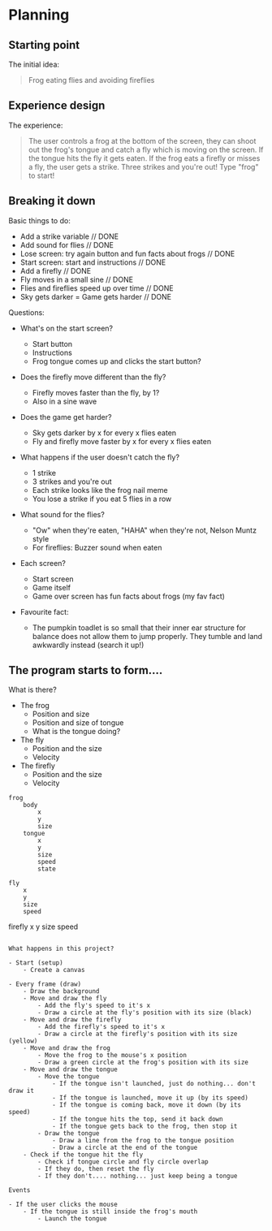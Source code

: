# Planning

## Starting point

The initial idea:

> Frog eating flies and avoiding fireflies

## Experience design

The experience:

> The user controls a frog at the bottom of the screen, they can shoot out the frog's tongue and catch a fly which is moving on the screen. If the tongue hits the fly it gets eaten. If the frog eats a firefly or misses a fly, the user gets a strike. Three strikes and you're out! Type "frog" to start!

## Breaking it down

Basic things to do:


- Add a strike variable // DONE
- Add sound for flies // DONE
- Lose screen: try again button and fun facts about frogs // DONE
- Start screen: start and instructions // DONE
- Add a firefly // DONE
- Fly moves in a small sine // DONE
- Flies and fireflies speed up over time // DONE
- Sky gets darker = Game gets harder // DONE



Questions:

- What's on the start screen?
    - Start button
    - Instructions
    - Frog tongue comes up and clicks the start button?
- Does the firefly move different than the fly?
    - Firefly moves faster than the fly, by 1?
    - Also in a sine wave
- Does the game get harder?
    - Sky gets darker by x for every x flies eaten
    - Fly and firefly move faster by x for every x flies eaten
- What happens if the user doesn't catch the fly?
    - 1 strike
    - 3 strikes and you're out
    - Each strike looks like the frog nail meme
    - You lose a strike if you eat 5 flies in a row
- What sound for the flies?
    - "Ow" when they're eaten, "HAHA" when they're not, Nelson Muntz style
    - For fireflies: Buzzer sound when eaten
- Each screen?
    - Start screen
    - Game itself
    - Game over screen has fun facts about frogs (my fav fact)


- Favourite fact:
    - The pumpkin toadlet is so small that their inner ear structure for balance does not allow them to jump properly. They tumble and land awkwardly instead (search it up!)

## The program starts to form....

What is there?

- The frog
    - Position and size
    - Position and size of tongue
    - What is the tongue doing?
- The fly
    - Position and the size
    - Velocity
- The firefly
    - Position and the size
    - Velocity

```
frog
    body
        x
        y
        size
    tongue
        x
        y
        size
        speed
        state

fly
    x
    y
    size
    speed
```
firefly
    x
    y
    size
    speed
```

What happens in this project?

- Start (setup)
    - Create a canvas
    
- Every frame (draw)
    - Draw the background
    - Move and draw the fly
        - Add the fly's speed to it's x
        - Draw a circle at the fly's position with its size (black)
    - Move and draw the firefly
        - Add the firefly's speed to it's x
        - Draw a circle at the firefly's position with its size (yellow)
    - Move and draw the frog
        - Move the frog to the mouse's x position
        - Draw a green circle at the frog's position with its size
    - Move and draw the tongue
        - Move the tongue
            - If the tongue isn't launched, just do nothing... don't draw it
            - If the tongue is launched, move it up (by its speed)
            - If the tongue is coming back, move it down (by its speed)
            - If the tongue hits the top, send it back down
            - If the tongue gets back to the frog, then stop it
        - Draw the tongue
            - Draw a line from the frog to the tongue position
            - Draw a circle at the end of the tongue
    - Check if the tongue hit the fly
        - Check if tongue circle and fly circle overlap
        - If they do, then reset the fly
        - If they don't.... nothing... just keep being a tongue

Events

- If the user clicks the mouse
    - If the tongue is still inside the frog's mouth
        - Launch the tongue

